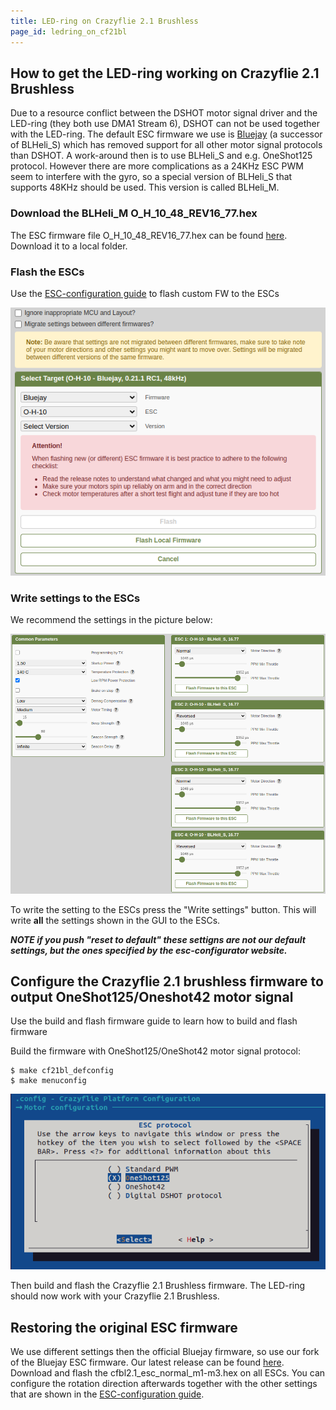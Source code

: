 ```yaml
---
title: LED-ring on Crazyflie 2.1 Brushless
page_id: ledring_on_cf21bl
---
```


## How to get the LED-ring working on Crazyflie 2.1 Brushless

Due to a resource conflict between the DSHOT motor signal driver and the LED-ring (they both use DMA1 Stream 6), DSHOT can not be used together with the LED-ring.
The default ESC firmware we use is [Bluejay](https://github.com/bird-sanctuary/bluejay) (a successor of BLHeli_S) which has removed support for all other motor signal protocols than DSHOT. A work-around then is to use BLHeli_S and e.g. OneShot125 protocol. However there are more complications as a 24KHz ESC PWM seem to interfere with the gyro, so a special version of BLHeli_S that supports 48KHz should be used. This version is called BLHeli_M.

### Download the BLHeli_M O_H_10_48_REV16_77.hex

The ESC firmware file O_H_10_48_REV16_77.hex can be found [here](https://github.com/JazzMaverick/BLHeli/blob/JazzMaverick-patch-1/BLHeli_S%20SiLabs/Hex%20files%2016.77%2048k/O_H_10_48_REV16_77.HEX). Download it to a local folder. 

### Flash the ESCs

Use the [ESC-configuration guide](/docs/userguides/advanced-configuration/esc_configuration.md) to flash custom FW to the ESCs

![Flash custom FW](/docs/images/esc-flash-local-firmware.png)

### Write settings to the ESCs

We recommend the settings in the picture below:

![BLHeli_M recommended settings](/docs/images/esc-blheli_m_settings.png)

To write the setting to the ESCs press the "Write settings" button. This will write **all** the settings shown in the GUI to the ESCs.

***NOTE if you push "reset to default" these settigns are not our default settings, but the ones specified by the esc-configurator website.***

## Configure the Crazyflie 2.1 brushless firmware to output OneShot125/Oneshot42 motor signal

Use the build and flash firmware guide to learn how to build and flash firmware

Build the firmware with OneShot125/OneShot42 motor signal protocol:
```
$ make cf21bl_defconfig
$ make menuconfig
```

![Flash custom FW](/docs/images/esc_menuconfig_oneshot125.png)

Then build and flash the Crazyflie 2.1 Brushless firmware. The LED-ring should now work with your Crazyflie 2.1 Brushless.

## Restoring the original ESC firmware

We use different settings then the official Bluejay firmware, so use our fork of the Bluejay ESC firmware. Our latest release can be found [here](https://github.com/bitcraze/bluejay/releases). Download and flash the cfbl2.1_esc_normal_m1-m3.hex on all ESCs. You can configure the rotation direction afterwards together with the other settings that are shown in the [ESC-configuration guide](/docs/images/esc_configuration-md).
